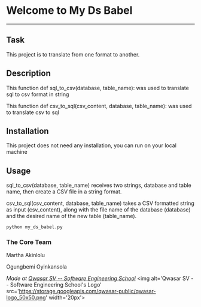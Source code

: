 # Welcome to My Ds Babel
***

## Task
This project is to translate from one format to another.

## Description
This function def sql_to_csv(database, table_name): was used to translate sql to csv format in string

This function def csv_to_sql(csv_content, database, table_name): was used to translate csv to sql

## Installation
This project does not need any installation, you can run on your local machine

## Usage
sql_to_csv(database, table_name) receives two strings, database and table name, then create a CSV file in a string format.

csv_to_sql(csv_content, database, table_name) takes a CSV formatted string as input (csv_content), 
along with the file name of the database (database) and the desired name of the new table (table_name).
```
python my_ds_babel.py
```

### The Core Team
Martha Akinlolu

Ogungbemi Oyinkansola

<span><i>Made at <a href='https://qwasar.io'>Qwasar SV -- Software Engineering School</a></i></span>
<span><img alt='Qwasar SV -- Software Engineering School's Logo' src='https://storage.googleapis.com/qwasar-public/qwasar-logo_50x50.png' width='20px'></span>
